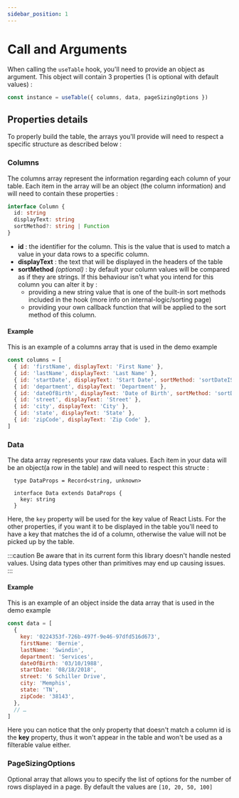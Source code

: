 ```yaml
---
sidebar_position: 1
---
```


# Call and Arguments

When calling the `useTable` hook, you'll need to provide an object as argument. This object will contain 3 properties (1 is optional with default values) :

```typescript
const instance = useTable({ columns, data, pageSizingOptions })
```

## Properties details

To properly build the table, the arrays you'll provide will need to respect a specific structure as described below :

### Columns

The columns array represent the information regarding each column of your table. Each item in the array will be an object (the column information) and will need to contain these properties :

```typescript
interface Column {
  id: string
  displayText: string
  sortMethod?: string | Function
}
```

- **id** : the identifier for the column. This is the value that is used to match a value in your data rows to a specific column.
- **displayText** : the text that will be displayed in the headers of the table
- **sortMethod** _(optional)_ : by default your column values will be compared as if they are strings. If this behaviour isn't what you intend for this column you can alter it by :
  - providing a new string value that is one of the built-in sort methods included in the hook (more info on internal-logic/sorting page)
  - providing your own callback function that will be applied to the sort method of this column.

#### Example

This is an example of a columns array that is used in the demo example

```js
const columns = [
  { id: 'firstName', displayText: 'First Name' },
  { id: 'lastName', displayText: 'Last Name' },
  { id: 'startDate', displayText: 'Start Date', sortMethod: 'sortDateISO' },
  { id: 'department', displayText: 'Department' },
  { id: 'dateOfBirth', displayText: 'Date of Birth', sortMethod: 'sortDateISO' },
  { id: 'street', displayText: 'Street' },
  { id: 'city', displayText: 'City' },
  { id: 'state', displayText: 'State' },
  { id: 'zipCode', displayText: 'Zip Code' },
]
```

### Data

The data array represents your raw data values. Each item in your data will be an object(a row in the table) and will need to respect this structe :

```typscript
  type DataProps = Record<string, unknown>

  interface Data extends DataProps {
    key: string
  }
```

Here, the `key` property will be used for the key value of React Lists. For the other properties, if you want it to be displayed in the table you'll need to have a key that matches the id of a column, otherwise the value will not be picked up by the table.

:::caution
Be aware that in its current form this library doesn't handle nested values. Using data types other than primitives may end up causing issues.
:::

#### Example

This is an example of an object inside the data array that is used in the demo example

```js
const data = [
  {
    key: '0224353f-726b-497f-9e46-97dfd516d673',
    firstName: 'Bernie',
    lastName: 'Swindin',
    department: 'Services',
    dateOfBirth: '03/10/1988',
    startDate: '08/18/2018',
    street: '6 Schiller Drive',
    city: 'Memphis',
    state: 'TN',
    zipCode: '38143',
  },
  // …
]
```

Here you can notice that the only property that doesn't match a column id is the **key** property, thus it won't appear in the table and won't be used as a filterable value either.

### PageSizingOptions

Optional array that allows you to specify the list of options for the number of rows displayed in a page.
By default the values are `[10, 20, 50, 100]`
